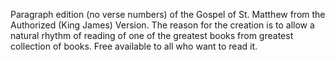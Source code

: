 Paragraph edition (no verse numbers) of the Gospel of St. Matthew from the Authorized (King James) Version. 
The reason for the creation is to allow a natural rhythm of reading of one of the greatest books from greatest collection of books.
Free available to all who want to read it. 
